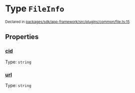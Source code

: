 # Type `FileInfo`
<sub>Declared in [packages/sdk/app-framework/src/plugins/common/file.ts:15](https://github.com/dxos/dxos/blob/7194736719/packages/sdk/app-framework/src/plugins/common/file.ts#L15)</sub>




## Properties
### [cid](https://github.com/dxos/dxos/blob/7194736719/packages/sdk/app-framework/src/plugins/common/file.ts#L17)
Type: <code>string</code>




### [url](https://github.com/dxos/dxos/blob/7194736719/packages/sdk/app-framework/src/plugins/common/file.ts#L16)
Type: <code>string</code>





